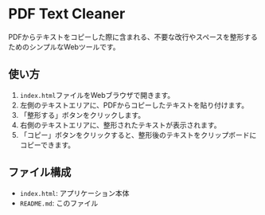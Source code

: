 
# PDF Text Cleaner

PDFからテキストをコピーした際に含まれる、不要な改行やスペースを整形するためのシンプルなWebツールです。

## 使い方

1. `index.html`ファイルをWebブラウザで開きます。
2. 左側のテキストエリアに、PDFからコピーしたテキストを貼り付けます。
3. 「整形する」ボタンをクリックします。
4. 右側のテキストエリアに、整形されたテキストが表示されます。
5. 「コピー」ボタンをクリックすると、整形後のテキストをクリップボードにコピーできます。

## ファイル構成

- `index.html`: アプリケーション本体
- `README.md`: このファイル
